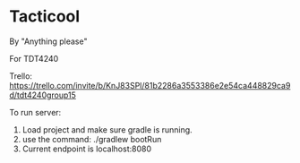 # Tacticool
By "Anything please"

For TDT4240

Trello: https://trello.com/invite/b/KnJ83SPl/81b2286a3553386e2e54ca448829ca9d/tdt4240group15

To run server:
1. Load project and make sure gradle is running.
2. use the command: ./gradlew bootRun
3. Current endpoint is localhost:8080
